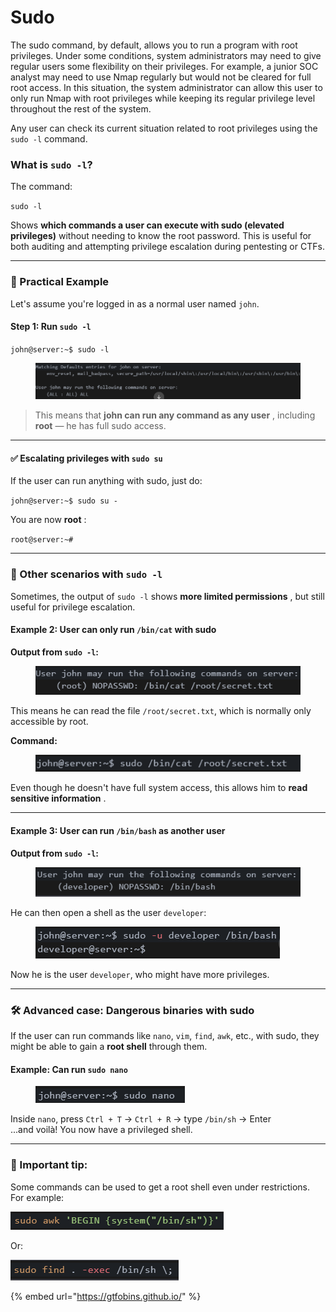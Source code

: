 # Sudo

The sudo command, by default, allows you to run a program with root privileges. Under some conditions, system administrators may need to give regular users some flexibility on their privileges. For example, a junior SOC analyst may need to use Nmap regularly but would not be cleared for full root access. In this situation, the system administrator can allow this user to only run Nmap with root privileges while keeping its regular privilege level throughout the rest of the system.

Any user can check its current situation related to root privileges using the `sudo -l` command.

### What is `sudo -l`?

The command:

`sudo -l`

Shows **which commands a user can execute with sudo (elevated privileges)** without needing to know the root password. This is useful for both auditing and attempting privilege escalation during pentesting or CTFs.

***

### 🧪 Practical Example

Let's assume you're logged in as a normal user named `john`.

#### Step 1: Run `sudo -l`

`john@server:~$ sudo -l`

<figure><img src="../../../.gitbook/assets/image.png" alt=""><figcaption></figcaption></figure>

> This means that **john can run any command as any user** , including **root** — he has full sudo access.

***

#### ✅ Escalating privileges with `sudo su`

If the user can run anything with sudo, just do:

`john@server:~$ sudo su -`

You are now **root** :

`root@server:~#`

***

### 🧩 Other scenarios with `sudo -l`

Sometimes, the output of `sudo -l` shows **more limited permissions** , but still useful for privilege escalation.

#### Example 2: User can only run `/bin/cat` with sudo

**Output from `sudo -l`:**

<div align="left"><figure><img src="../../../.gitbook/assets/image (1).png" alt=""><figcaption></figcaption></figure></div>

This means he can read the file `/root/secret.txt`, which is normally only accessible by root.

**Command:**

<div align="left"><figure><img src="../../../.gitbook/assets/image (2).png" alt=""><figcaption></figcaption></figure></div>

Even though he doesn't have full system access, this allows him to **read sensitive information** .

***

#### Example 3: User can run `/bin/bash` as another user

**Output from `sudo -l`:**

<div align="left"><figure><img src="../../../.gitbook/assets/image (3).png" alt=""><figcaption></figcaption></figure></div>

He can then open a shell as the user `developer`:

<div align="left"><figure><img src="../../../.gitbook/assets/image (4).png" alt=""><figcaption></figcaption></figure></div>

Now he is the user `developer`, who might have more privileges.

***

### 🛠️ Advanced case: Dangerous binaries with sudo

If the user can run commands like `nano`, `vim`, `find`, `awk`, etc., with sudo, they might be able to gain a **root shell** through them.

#### Example: Can run `sudo nano`

<div align="left"><figure><img src="../../../.gitbook/assets/image (5).png" alt=""><figcaption></figcaption></figure></div>

Inside `nano`, press `Ctrl + T` → `Ctrl + R` → type `/bin/sh` → Enter\
...and voilà! You now have a privileged shell.

***

### 📌 Important tip:

Some commands can be used to get a root shell even under restrictions. For example:

![](<../../../.gitbook/assets/image (6).png>)

Or:

![](<../../../.gitbook/assets/image (7).png>)

{% embed url="https://gtfobins.github.io/" %}

